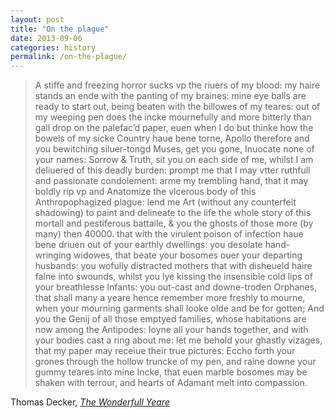 ```yaml
---
layout: post
title: "On the plague"
date: 2013-09-06
categories: history
permalink: /on-the-plague/
---
```


> A stiffe and freezing horror sucks vp the riuers of my blood: my haire stands an ende with the panting of my braines: mine eye balls are ready to start out, being beaten with the billowes of my teares: out of my weeping pen does the incke mournefully and more bitterly than gall drop on the palefac’d paper, euen when I do but thinke how the bowels of my sicke Country haue bene torne, Apollo therefore and you bewitching siluer-tongd Muses, get you gone, Inuocate none of your names: Sorrow & Truth, sit you on each side of me, whilst I am deliuered of this deadly burden: prompt me that I may vtter ruthfull and passionate condolement: arme my trembling hand, that it may boldly rip vp and Anatomize the vlcerous body of this Anthropophagized plague: lend me Art (without any counterfeit shadowing) to paint and delineate to the life the whole story of this mortall and pestiferous battaile, & you the ghosts of those more (by many) then 40000. that with the virulent poison of infection haue bene driuen out of your earthly dwellings: you desolate hand-wringing widowes, that beate your bosomes ouer your departing husbands: you wofully distracted mothers that with disheueld haire falne into swounds, whilst you lye kissing the insensible cold lips of your breathlesse Infants: you out-cast and downe-troden Orphanes, that shall many a yeare hence remember more freshly to mourne, when your mourning garments shall looke olde and be for gotten; And you the Genij of all those emptyed families, whose habitations are now among the Antipodes: Ioyne all your hands together, and with your bodies cast a ring about me: let me behold your ghastly vizages, that my paper may receiue their true pictures: Eccho forth your grones through the hollow truncke of my pen, and raine downe your gummy teares into mine Incke, that euen marble bosomes may be shaken with terrour, and hearts of Adamant melt into compassion.

Thomas Decker, [*The Wonderfull Yeare*](www.luminarium.org/renascence-editions/yeare.html)